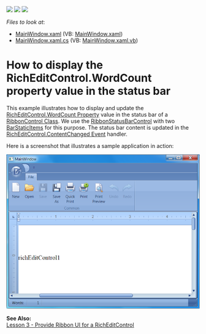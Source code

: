 <!-- default badges list -->
![](https://img.shields.io/endpoint?url=https://codecentral.devexpress.com/api/v1/VersionRange/128607585/12.1.9%2B)
[![](https://img.shields.io/badge/Open_in_DevExpress_Support_Center-FF7200?style=flat-square&logo=DevExpress&logoColor=white)](https://supportcenter.devexpress.com/ticket/details/E4419)
[![](https://img.shields.io/badge/📖_How_to_use_DevExpress_Examples-e9f6fc?style=flat-square)](https://docs.devexpress.com/GeneralInformation/403183)
<!-- default badges end -->
<!-- default file list -->
*Files to look at*:

* [MainWindow.xaml](./CS/MainWindow.xaml) (VB: [MainWindow.xaml](./VB/MainWindow.xaml))
* [MainWindow.xaml.cs](./CS/MainWindow.xaml.cs) (VB: [MainWindow.xaml.vb](./VB/MainWindow.xaml.vb))
<!-- default file list end -->
# How to display the RichEditControl.WordCount property value in the status bar


<p>This example illustrates how to display and update the <a href="http://documentation.devexpress.com/#WPF/DevExpressXpfRichEditRichEditControl_WordCounttopic"><u>RichEditControl.WordCount Property</u></a> value in the status bar of a <a href="http://documentation.devexpress.com/#WPF/clsDevExpressXpfRibbonRibbonControltopic"><u>RibbonControl Class</u></a>. We use the <a href="http://documentation.devexpress.com/#WPF/clsDevExpressXpfRibbonRibbonStatusBarControltopic"><u>RibbonStatusBarControl</u></a> with two <a href="http://documentation.devexpress.com/#WPF/clsDevExpressXpfBarsBarStaticItemtopic"><u>BarStaticItems</u></a> for this purpose. The status bar content is updated in the <a href="http://documentation.devexpress.com/#WPF/DevExpressXpfRichEditRichEditControl_ContentChangedtopic"><u>RichEditControl.ContentChanged Event</u></a> handler.</p><p>Here is a screenshot that illustrates a sample application in action:</p><p><img src="https://raw.githubusercontent.com/DevExpress-Examples/how-to-display-the-richeditcontrolwordcount-property-value-in-the-status-bar-e4419/12.1.9+/media/4944c45e-e31b-44e2-a01c-9077607bb0c2.png"></p><p><strong>See Also:</strong><br />
<a href="http://documentation.devexpress.com/#WPF/CustomDocument8853"><u>Lesson 3 - Provide Ribbon UI for a RichEditControl</u></a></p>

<br/>


